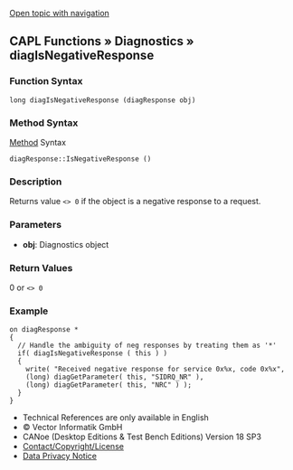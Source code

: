 [Open topic with navigation](../../../../../CANoeDEFamily.htm#Topics/CAPLFunctions/Diagnostics/Functions/CAPLfunctionDiagIsNegativeResponse.md)

## CAPL Functions » Diagnostics » diagIsNegativeResponse

### Function Syntax

```plaintext
long diagIsNegativeResponse (diagResponse obj)
```

### Method Syntax

[Method](../../../Shared/CAPL/General/ClassesAndObjects.md) Syntax

```plaintext
diagResponse::IsNegativeResponse ()
```

### Description

Returns value `<> 0` if the object is a negative response to a request.

### Parameters

- **obj**: Diagnostics object

### Return Values

0 or `<> 0`

### Example

```plaintext
on diagResponse *
{
  // Handle the ambiguity of neg responses by treating them as '*'
  if( diagIsNegativeResponse ( this ) )
  {
    write( "Received negative response for service 0x%x, code 0x%x",
    (long) diagGetParameter( this, "SIDRQ_NR" ),
    (long) diagGetParameter( this, "NRC" ) );
  }
}
```

- Technical References are only available in English
- © Vector Informatik GmbH
- CANoe (Desktop Editions & Test Bench Editions) Version 18 SP3
- [Contact/Copyright/License](../../../Shared/ContactCopyrightLicense.md)
- [Data Privacy Notice](https://www.vector.com/int/en/company/get-info/privacy-policy/)